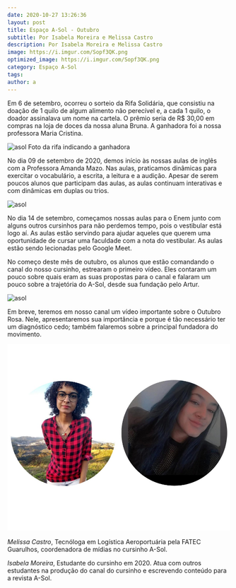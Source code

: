 ```yaml
---
date: 2020-10-27 13:26:36
layout: post
title: Espaço A-Sol - Outubro
subtitle: Por Isabela Moreira e Melissa Castro
description: Por Isabela Moreira e Melissa Castro
image: https://i.imgur.com/Sopf3QK.png
optimized_image: https://i.imgur.com/Sopf3QK.png
category: Espaço A-Sol
tags:
author: a
---
```


Em 6 de setembro, ocorreu o sorteio da Rifa Solidária, que consistiu na doação de 1 quilo de algum alimento não perecível e, a cada 1 quilo, o doador assinalava um nome na cartela. O prêmio seria de R$ 30,00 em compras na loja de doces da nossa aluna Bruna. A ganhadora foi a nossa professora Maria Cristina.

![asol](https://i.imgur.com/Oj8NcgS.png "asol")
Foto da rifa indicando a ganhadora

No dia 09 de setembro de 2020, demos início às nossas aulas de inglês com a Professora Amanda Mazo. Nas aulas, praticamos dinâmicas para exercitar o vocabulário, a escrita, a leitura e a audição. Apesar de serem poucos alunos que participam das aulas, as aulas continuam interativas e com dinâmicas em duplas ou trios.

![asol](https://i.imgur.com/btA6hrF.jpg "asol")

No dia 14 de setembro, começamos nossas aulas para o Enem junto com alguns outros cursinhos para não perdemos tempo, pois o vestibular está logo aí. As aulas estão servindo para ajudar aqueles que querem uma oportunidade de cursar uma faculdade com a nota do vestibular. As aulas estão sendo lecionadas pelo Google Meet.

No começo deste mês de outubro, os alunos que estão comandando o canal do nosso cursinho, estrearam o primeiro vídeo. Eles contaram um pouco sobre quais eram as suas propostas para o canal e falaram um pouco sobre a trajetória do A-Sol, desde sua fundação pelo Artur.

![asol](https://i.imgur.com/Sopf3QK.png "asol")

Em breve, teremos em nosso canal um vídeo importante sobre o Outubro Rosa. Nele, apresentaremos sua importância e porque é tão necessário ter um diagnóstico cedo; também falaremos sobre a principal fundadora do movimento.

![Autores](https://raw.githubusercontent.com/asolgru/revista/master/assets/img/uploads/melissabela.jpeg "Autores")


*Melissa Castro*, Tecnóloga em Logística Aeroportuária pela FATEC Guarulhos, coordenadora de mídias no cursinho A-Sol.

*Isabela Moreira*, Estudante do cursinho em 2020. Atua com outros estudantes na produção do canal do cursinho e escrevendo conteúdo para a revista A-Sol.
